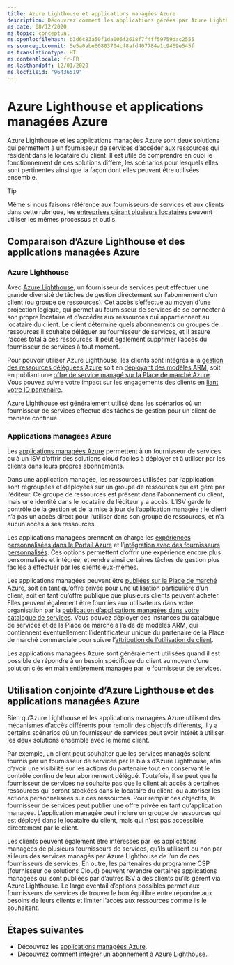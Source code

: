 ```yaml
---
title: Azure Lighthouse et applications managées Azure
description: Découvrez comment les applications gérées par Azure Lighthouse et Azure peuvent vous aider à activer différents scénarios et comment elles peuvent être utilisées ensemble.
ms.date: 08/12/2020
ms.topic: conceptual
ms.openlocfilehash: b3d6c83a50f1da006f2618f7f4ff59759dac2555
ms.sourcegitcommit: 5e5a0abe60803704cf8afd407784a1c9469e545f
ms.translationtype: HT
ms.contentlocale: fr-FR
ms.lasthandoff: 12/01/2020
ms.locfileid: "96436519"
---
```

# <a name="azure-lighthouse-and-azure-managed-applications"></a>Azure Lighthouse et applications managées Azure

Azure Lighthouse et les applications managées Azure sont deux solutions qui permettent à un fournisseur de services d’accéder aux ressources qui résident dans le locataire du client. Il est utile de comprendre en quoi le fonctionnement de ces solutions diffère, les scénarios pour lesquels elles sont pertinentes ainsi que la façon dont elles peuvent être utilisées ensemble.

> [!TIP]
> Même si nous faisons référence aux fournisseurs de services et aux clients dans cette rubrique, les [entreprises gérant plusieurs locataires](enterprise.md) peuvent utiliser les mêmes processus et outils.

## <a name="comparing-azure-lighthouse-and-azure-managed-applications"></a>Comparaison d’Azure Lighthouse et des applications managées Azure

### <a name="azure-lighthouse"></a>Azure Lighthouse

Avec [Azure Lighthouse](../overview.md), un fournisseur de services peut effectuer une grande diversité de tâches de gestion directement sur l’abonnement d’un client (ou groupe de ressources). Cet accès s’effectue au moyen d’une projection logique, qui permet au fournisseur de services de se connecter à son propre locataire et d’accéder aux ressources qui appartiennent au locataire du client. Le client détermine quels abonnements ou groupes de ressources il souhaite déléguer au fournisseur de services, et il assure l’accès total à ces ressources. Il peut également supprimer l’accès du fournisseur de services à tout moment.

Pour pouvoir utiliser Azure Lighthouse, les clients sont intégrés à la [gestion des ressources déléguées Azure](azure-delegated-resource-management.md) soit en [déployant des modèles ARM](../how-to/onboard-customer.md), soit en publiant une [offre de service managé sur la Place de marché Azure](managed-services-offers.md). Vous pouvez suivre votre impact sur les engagements des clients en [liant votre ID partenaire](../how-to/partner-earned-credit.md).

Azure Lighthouse est généralement utilisé dans les scénarios où un fournisseur de services effectue des tâches de gestion pour un client de manière continue.

### <a name="azure-managed-applications"></a>Applications managées Azure

Les [applications managées Azure](../../azure-resource-manager/managed-applications/overview.md) permettent à un fournisseur de services ou à un ISV d’offrir des solutions cloud faciles à déployer et à utiliser par les clients dans leurs propres abonnements.

Dans une application managée, les ressources utilisées par l’application sont regroupées et déployées sur un groupe de ressources qui est géré par l’éditeur. Ce groupe de ressources est présent dans l’abonnement du client, mais une identité dans le locataire de l’éditeur y a accès. L’ISV garde le contrôle de la gestion et de la mise à jour de l’application managée ; le client n’a pas un accès direct pour l’utiliser dans son groupe de ressources, et n’a aucun accès à ses ressources.

Les applications managées prennent en charge les [expériences personnalisées dans le Portail Azure](../../azure-resource-manager/managed-applications/concepts-view-definition.md) et l’[intégration avec des fournisseurs personnalisés](../../azure-resource-manager/managed-applications/tutorial-create-managed-app-with-custom-provider.md). Ces options permettent d’offrir une expérience encore plus personnalisée et intégrée, et rendre ainsi certaines tâches de gestion plus faciles à effectuer par les clients eux-mêmes.

Les applications managées peuvent être [publiées sur la Place de marché Azure](../../marketplace/create-new-azure-apps-offer.md), soit en tant qu’offre privée pour une utilisation particulière d’un client, soit en tant qu’offre publique que plusieurs clients peuvent acheter. Elles peuvent également être fournies aux utilisateurs dans votre organisation par la [publication d’applications managées dans votre catalogue de services](../../azure-resource-manager/managed-applications/publish-service-catalog-app.md). Vous pouvez déployer des instances du catalogue de services et de la Place de marché à l’aide de modèles ARM, qui contiennent éventuellement l’identificateur unique du partenaire de la Place de marché commerciale pour suivre l’[attribution de l’utilisation de client](../../marketplace/azure-partner-customer-usage-attribution.md).

Les applications managées Azure sont généralement utilisées quand il est possible de répondre à un besoin spécifique du client au moyen d’une solution clés en main entièrement managée par le fournisseur de services.

## <a name="using-azure-lighthouse-and-azure-managed-applications-together"></a>Utilisation conjointe d’Azure Lighthouse et des applications managées Azure

Bien qu’Azure Lighthouse et les applications managées Azure utilisent des mécanismes d’accès différents pour remplir des objectifs différents, il y a certains scénarios où un fournisseur de services peut avoir intérêt à utiliser les deux solutions ensemble avec le même client.

Par exemple, un client peut souhaiter que les services managés soient fournis par un fournisseur de services par le biais d’Azure Lighthouse, afin d’avoir une visibilité sur les actions du partenaire tout en conservant le contrôle continu de leur abonnement délégué. Toutefois, il se peut que le fournisseur de services ne souhaite pas que le client ait accès à certaines ressources qui seront stockées dans le locataire du client, ou autoriser les actions personnalisées sur ces ressources. Pour remplir ces objectifs, le fournisseur de services peut publier une offre privée en tant qu’application managée. L’application managée peut inclure un groupe de ressources qui est déployé dans le locataire du client, mais qui n’est pas accessible directement par le client.

Les clients peuvent également être intéressés par les applications managées de plusieurs fournisseurs de services, qu’ils utilisent ou non par ailleurs des services managés par Azure Lighthouse de l’un de ces fournisseurs de services. En outre, les partenaires du programme CSP (fournisseur de solutions Cloud) peuvent revendre certaines applications managées qui sont publiées par d’autres ISV à des clients qu’ils gèrent via Azure Lighthouse. Le large éventail d’options possibles permet aux fournisseurs de services de trouver le bon équilibre entre répondre aux besoins de leurs clients et limiter l’accès aux ressources comme ils le souhaitent.

## <a name="next-steps"></a>Étapes suivantes

- Découvrez les [applications managées Azure](../../azure-resource-manager/managed-applications/overview.md).
- Découvrez comment [intégrer un abonnement à Azure Lighthouse](../how-to/onboard-customer.md).